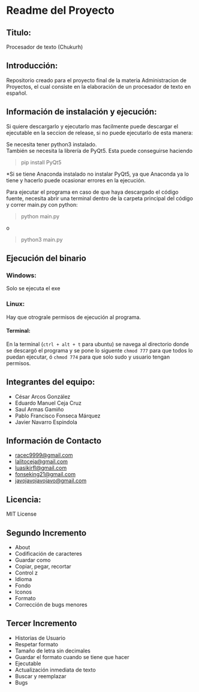 # Readme del Proyecto

## Titulo:
Procesador de texto (Chukurh)

## Introducción: 
Repositorio creado para el proyecto final de la materia Administracion de Proyectos, el cual consiste en la elaboración de un procesador de texto en español.

## Información de instalación y ejecución:
 Si quiere descargarlo y ejecutarlo mas facilmente puede descargar el ejecutable en la seccion de release, si no puede ejecutarlo de esta manera: 
 
 Se necesita tener python3 instalado.     
 También se necesita la librería de PyQt5. Esta puede conseguirse haciendo
 > pip install PyQt5    
 
*Si se tiene Anaconda instalado no instalar PyQt5, ya que Anaconda ya lo tiene y hacerlo puede ocasionar errores en la ejecución.    

Para ejecutar el programa en caso de que haya descargado el código fuente, necesita abrir una terminal dentro de la carpeta principal del código y correr main.py con python:     

> python main.py

o

>python3 main.py

## Ejecución del binario
### Windows:
 Solo se ejecuta el exe
 
 ### Linux:
  Hay que otrograle permisos de ejecución al programa.
  
#### Terminal: 
  En la terminal (`ctrl + alt + t` para ubuntu) se navega al directorio donde se descargó el programa y se pone lo siguente `chmod 777` para que todos lo puedan ejecutar, ó `chmod 774` para que solo sudo y usuario tengan permisos.

## Integrantes del equipo:
- César Arcos González 
- Eduardo Manuel Ceja Cruz 
- Saul Armas Gamiño
- Pablo Francisco Fonseca Márquez
- Javier Navarro Espindola

## Información de Contacto 
- racec9999@gmail.com
- lalitoceja@gmail.com
- luasikirfl@gmail.com
- fonseking21@gmail.com
- javojavojavojavo@gmail.com

## Licencia:
MIT License

## Segundo Incremento
- About
- Codificación de caracteres
- Guardar como
- Copiar, pegar, recortar
- Control z
- Idioma
- Fondo
- Iconos
- Formato
- Corrección de bugs menores 

## Tercer Incremento
- Historias de Usuario
- Respetar formato
- Tamaño de letra sin decimales
- Guardar el formato cuando se tiene que hacer
- Ejecutable
- Actualización inmediata de texto
- Buscar y reemplazar
- Bugs



